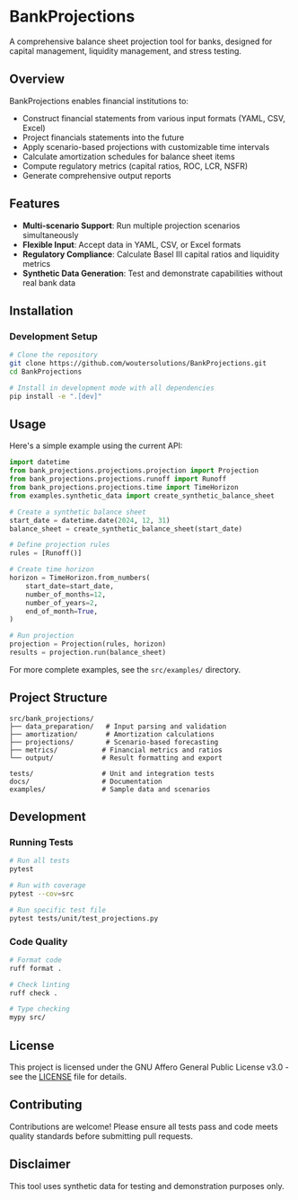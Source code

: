 # BankProjections

A comprehensive balance sheet projection tool for banks, designed for capital management, liquidity management, and stress testing.

## Overview

BankProjections enables financial institutions to:
- Construct financial statements from various input formats (YAML, CSV, Excel)
- Project financials statements into the future
- Apply scenario-based projections with customizable time intervals
- Calculate amortization schedules for balance sheet items
- Compute regulatory metrics (capital ratios, ROC, LCR, NSFR)
- Generate comprehensive output reports

## Features

- **Multi-scenario Support**: Run multiple projection scenarios simultaneously
- **Flexible Input**: Accept data in YAML, CSV, or Excel formats
- **Regulatory Compliance**: Calculate Basel III capital ratios and liquidity metrics
- **Synthetic Data Generation**: Test and demonstrate capabilities without real bank data

## Installation

### Development Setup

```bash
# Clone the repository
git clone https://github.com/woutersolutions/BankProjections.git
cd BankProjections

# Install in development mode with all dependencies
pip install -e ".[dev]"
```

## Usage

Here's a simple example using the current API:

```python
import datetime
from bank_projections.projections.projection import Projection
from bank_projections.projections.runoff import Runoff
from bank_projections.projections.time import TimeHorizon
from examples.synthetic_data import create_synthetic_balance_sheet

# Create a synthetic balance sheet
start_date = datetime.date(2024, 12, 31)
balance_sheet = create_synthetic_balance_sheet(start_date)

# Define projection rules
rules = [Runoff()]

# Create time horizon
horizon = TimeHorizon.from_numbers(
    start_date=start_date,
    number_of_months=12,
    number_of_years=2,
    end_of_month=True,
)

# Run projection
projection = Projection(rules, horizon)
results = projection.run(balance_sheet)
```

For more complete examples, see the `src/examples/` directory.

## Project Structure

```
src/bank_projections/
├── data_preparation/   # Input parsing and validation
├── amortization/       # Amortization calculations
├── projections/        # Scenario-based forecasting
├── metrics/           # Financial metrics and ratios
└── output/            # Result formatting and export

tests/                 # Unit and integration tests
docs/                  # Documentation
examples/              # Sample data and scenarios
```

## Development

### Running Tests

```bash
# Run all tests
pytest

# Run with coverage
pytest --cov=src

# Run specific test file
pytest tests/unit/test_projections.py
```

### Code Quality

```bash
# Format code
ruff format .

# Check linting
ruff check .

# Type checking
mypy src/
```

## License

This project is licensed under the GNU Affero General Public License v3.0 - see the [LICENSE](LICENSE) file for details.

## Contributing

Contributions are welcome! Please ensure all tests pass and code meets quality standards before submitting pull requests.

## Disclaimer

This tool uses synthetic data for testing and demonstration purposes only.